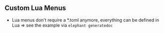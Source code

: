 ## Custom Lua Menus

- Lua menus don't require a \*.toml anymore, everything can be defined in Lua => see the example via `elephant generatedoc`
